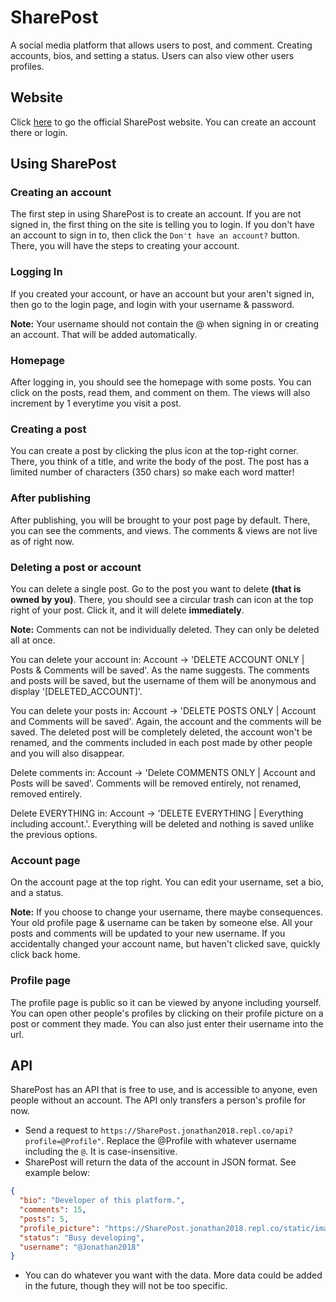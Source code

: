 # SharePost
A social media platform that allows users to post, and comment. Creating accounts, bios, and setting a status. Users can also view other users profiles.

## Website
Click [here](https://SharePost.jonathan2018.repl.co/) to go the official SharePost website. You can create an account there or login.

## Using SharePost
### Creating an account
The first step in using SharePost is to create an account. If you are not signed in, the first thing on the site is telling you to login. If you don't have an account to sign in to, then click the `Don't have an account?` button. There, you will have the steps to creating your account.

### Logging In
If you created your account, or have an account but your aren't signed in, then go to the login page, and login with your username & password. 

**Note:** Your username should not contain the @ when signing in or creating an account. That will be added automatically.

### Homepage
After logging in, you should see the homepage with some posts. You can click on the posts, read them, and comment on them. The views will also increment by 1 everytime you visit a post. 

### Creating a post
You can create a post by clicking the plus icon at the top-right corner. There, you think of a title, and write the body of the post. The post has a limited number of characters (350 chars) so make each word matter!

### After publishing
After publishing, you will be brought to your post page by default. There, you can see the comments, and views. The comments & views are not live as of right now.

### Deleting a post or account
You can delete a single post. Go to the post you want to delete **(that is owned by you)**. There, you should see a circular trash can icon at the top right of your post. Click it, and it will delete **immediately**.

**Note:** Comments can not be individually deleted. They can only be deleted all at once.

You can delete your account in: Account -> 'DELETE ACCOUNT ONLY | Posts & Comments will be saved'. As the name suggests. The comments and posts will be saved, but the username of them will be anonymous and display '[DELETED_ACCOUNT]'.

You can delete your posts in: Account -> 'DELETE POSTS ONLY | Account and Comments will be saved'. Again, the account and the comments will be saved. The deleted post will be completely deleted, the account won't be renamed, and the comments included in each post made by other people and you will also disappear.

Delete comments in: Account -> 'Delete COMMENTS ONLY | Account and Posts will be saved'. Comments will be removed entirely, not renamed, removed entirely.

Delete EVERYTHING in: Account -> 'DELETE EVERYTHING | Everything including account.'. Everything will be deleted and nothing is saved unlike the previous options.

### Account page
On the account page at the top right. You can edit your username, set a bio, and a status. 

**Note:** If you choose to change your username, there maybe consequences. Your old profile page & username can be taken by someone else. All your posts and comments will be updated to your new username. If you accidentally changed your account name, but haven't clicked save, quickly click back home.

### Profile page
The profile page is public so it can be viewed by anyone including yourself. You can open other people's profiles by clicking on their profile picture on a post or comment they made. You can also just enter their username into the url.

## API
SharePost has an API that is free to use, and is accessible to anyone, even people without an account. The API only transfers a person's profile for now. 

- Send a request to `https://SharePost.jonathan2018.repl.co/api?profile=@Profile"`. Replace the @Profile with whatever username including the `@`. It is case-insensitive.
- SharePost will return the data of the account in JSON format. See example below:
```json
{
  "bio": "Developer of this platform.", 
  "comments": 15, 
  "posts": 5, 
  "profile_picture": "https://SharePost.jonathan2018.repl.co/static/images/profile/pfp-5.png", 
  "status": "Busy developing", 
  "username": "@Jonathan2018"
}
```
- You can do whatever you want with the data. More data could be added in the future, though they will not be too specific.
